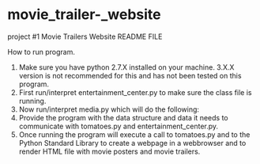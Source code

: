 # movie_trailer-_website
project #1 Movie Trailers Website
README FILE

How to run program.

1.	Make sure you have python 2.7.X installed on your machine. 3.X.X version is not recommended for this and has not been tested on this program. 
2.	First run/interpret entertainment_center.py to make sure the class file is running. 
3.	Now run/interpret media.py which will do the following:
1.	Provide the program with the data structure and data it needs to communicate with tomatoes.py and entertainment_center.py. 
2.	Once running the program will execute a call to tomatoes.py and to the Python Standard Library to create a webpage in a webbrowser and to render HTML file with movie posters and movie trailers.

